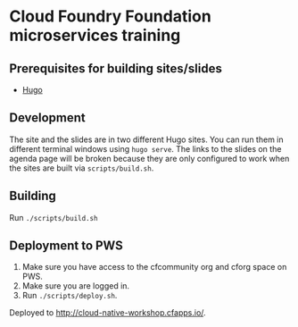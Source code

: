 # Cloud Foundry Foundation microservices training

## Prerequisites for building sites/slides
* [Hugo](https://gohugo.io/)

## Development

The site and the slides are in two different Hugo sites.
You can run them in different terminal windows using `hugo serve`.
The links to the slides on the agenda page will be broken because they
are only configured to work when the sites are built via `scripts/build.sh`.

## Building

Run `./scripts/build.sh`

## Deployment to PWS

1. Make sure you have access to the cfcommunity org and cforg space on PWS.
1. Make sure you are logged in.
1. Run `./scripts/deploy.sh`.

Deployed to http://cloud-native-workshop.cfapps.io/.
